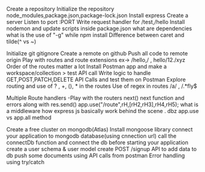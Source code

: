 Create a repository
Initialize the repository
node_modules,package.json,package-lock.json
Install express
Create a server
Listen to port :PORT
Write request handler for /test,/hello
Install nodemon and update scripts inside package.json
what are dependencies
what is the use of "-g" while npm install
Difference between caret and tilde(^ vs ~)

Initialize git
gitignore
Create a remote on github
Push all code to remote origin
Play with routes and route extensions ex-> /hello,/ , hello/12./xyz
Order of the routes matter a lot
Install Postman app and make a workspace/collection > test API call
Write logic to handle GET,POST,PATCH,DELETE API Calls and test them on Postman
Explore routing and use of ? , +, (), * in the routes
Use of regex in routes /a/ , /.*fly$

Multiple Route handlers -Play with the routers
next()
next function and errors along with res.send()
app.use("/route",rH,[rH2,rH3],rH4,rH5);
what is a middleware
how express js basically work behind the scene .
dbz app.use vs app.all method

Create a free cluster on mongodb(Atlas)
Install mongoose library
connect your application to mongodb database(using cnnection url)
call the connectDb function and connect the db before starting your application
create a user schema & user model
create POST /signup API to add data to db
push some documents using API calls from postman
Error handling using try/catch
